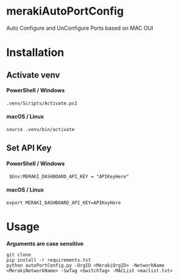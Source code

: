# merakiAutoPortConfig
Auto Configure and UnConfigure Ports based on MAC OUI

# Installation

## Activate venv
#### PowerShell / Windows 
``` .venv/Scripts/Activate.ps1 ```
#### macOS / Linux
``` source .venv/bin/activate ```

## Set API Key
#### PowerShell / Windows 
``` $Env:MERAKI_DASHBOARD_API_KEY = "APIKeyHere"```
#### macOS / Linux
```export MERAKI_DASHBOARD_API_KEY=APIKeyHere```


# Usage 
**Arguments are case sensitive**  
```
git clone
pip install -r requirements.txt
python autoPortConfig.py -OrgID <MerakiOrgID> -NetworkName  <MerakiNetworkName> -SwTag <SwitchTag> -MACList <maclist.txt>
```